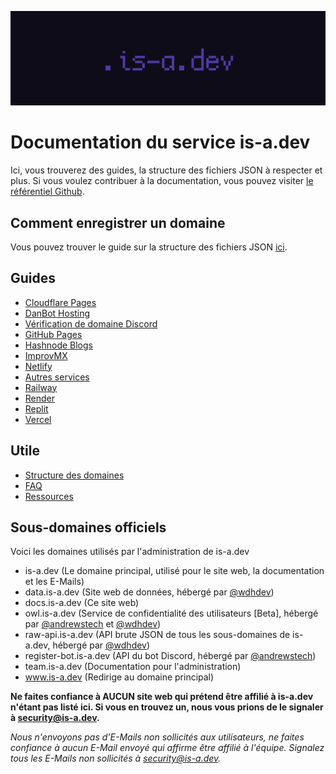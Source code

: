 ![](../media/banner.png)

# Documentation du service is-a.dev
Ici, vous trouverez des guides, la structure des fichiers JSON à respecter et plus. Si vous voulez contribuer à la documentation, vous pouvez visiter [le référentiel Github](https://github.com/is-a-dev/docs).

## Comment enregistrer un domaine
Vous pouvez trouver le guide sur la structure des fichiers JSON [ici](useful/domain-structure).

## Guides
- [Cloudflare Pages](guides/cloudflare-pages)
- [DanBot Hosting](guides/dbh)
- [Vérification de domaine Discord](guides/discord-verification)
- [GitHub Pages](guides/github-pages)
- [Hashnode Blogs](guides/hashnode)
- [ImprovMX](guides/improvmx)
- [Netlify](guides/netlify)
- [Autres services](guides/other)
- [Railway](guides/railway)
- [Render](guides/render)
- [Replit](guides/replit)
- [Vercel](guides/vercel)

## Utile
 - [Structure des domaines](useful/domain-structure)
 - [FAQ](useful/faq)
 - [Ressources](useful/resources)

## Sous-domaines officiels
Voici les domaines utilisés par l'administration de is-a.dev

- is-a.dev (Le domaine principal, utilisé pour le site web, la documentation et les E-Mails)
- data.is-a.dev (Site web de données, hébergé par [@wdhdev](https://github.com/wdhdev))
- docs.is-a.dev (Ce site web)
- owl.is-a.dev (Service de confidentialité des utilisateurs [Beta], hébergé par [@andrewstech](https://github.com/andrewstech) et [@wdhdev](https://github.com/wdhdev))
- raw-api.is-a.dev (API brute JSON de tous les sous-domaines de is-a.dev, hébergé par [@wdhdev](https://github.com/wdhdev))
- register-bot.is-a.dev (API du bot Discord, hébergé par [@andrewstech](https://github.com/andrewstech))
- team.is-a.dev (Documentation pour l'administration)
- www.is-a.dev (Redirige au domaine principal)

**Ne faites confiance à AUCUN site web qui prétend être affilié à is-a.dev n'étant pas listé ici. Si vous en trouvez un, nous vous prions de le signaler à [security@is-a.dev](mailto:security@is-a.dev).**

*Nous n'envoyons pas d'E-Mails non sollicités aux utilisateurs, ne faites confiance à aucun E-Mail envoyé qui affirme être affilié à l'équipe. Signalez tous les E-Mails non sollicités à [security@is-a.dev](mailto:security@is-a.dev).*
